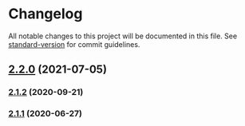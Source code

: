 # Changelog

All notable changes to this project will be documented in this file. See [standard-version](https://github.com/conventional-changelog/standard-version) for commit guidelines.

## [2.2.0](https://github.com/trystan2k/zsh-tab-title/compare/v2.1.2...v2.2.0) (2021-07-05)

### [2.1.2](https://github.com/trystan2k/zsh-tab-title/compare/v2.1.1...v2.1.2) (2020-09-21)

### [2.1.1](https://github.com/trystan2k/zsh-tab-title/compare/v2.1.0...v2.1.1) (2020-06-27)
